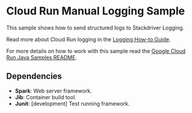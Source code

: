 # Cloud Run Manual Logging Sample

This sample shows how to send structured logs to Stackdriver Logging.

Read more about Cloud Run logging in the [Logging How-to Guide](http://cloud.google.com/run/docs/logging).

For more details on how to work with this sample read the [Google Cloud Run Java Samples README](https://github.com/GoogleCloudPlatform/java-docs-samples/tree/master/run).

## Dependencies

* **Spark**: Web server framework.
* **Jib**: Container build tool.
* **Junit**: [development] Test running framework.
